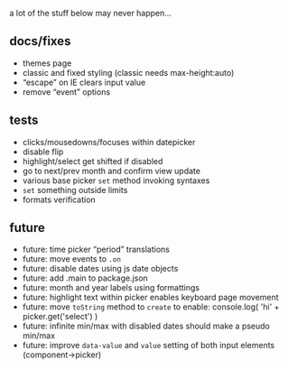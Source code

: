
a lot of the stuff below may never happen...


docs/fixes
----------

- themes page
- classic and fixed styling (classic needs max-height:auto)
- “escape” on IE clears input value
- remove “event” options


tests
-----

- clicks/mousedowns/focuses within datepicker
- disable flip
- highlight/select get shifted if disabled
- go to next/prev month and confirm view update
- various base picker `set` method invoking syntaxes
- `set` something outside limits
- formats verification


future
------

- future: time picker “period” translations
- future: move events to `.on`
- future: disable dates using js date objects
- future: add .main to package.json
- future: month and year labels using formattings
- future: highlight text within picker enables keyboard page movement
- future: move `toString` method to `create` to enable: console.log( 'hi' + picker.get('select') )
- future: infinite min/max with disabled dates should make a pseudo min/max
- future: improve `data-value` and `value` setting of both input elements (component->picker)

